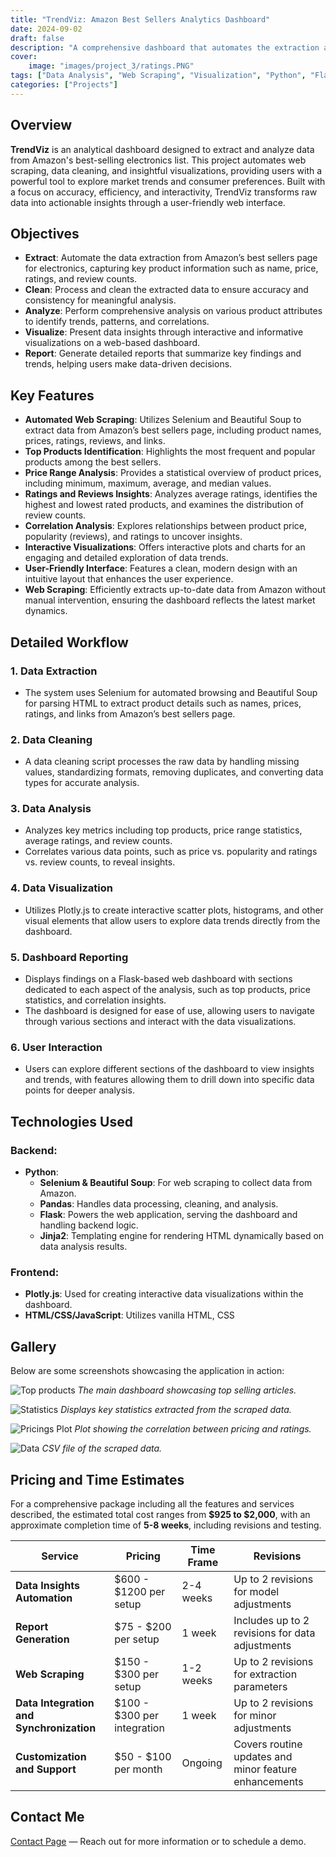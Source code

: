 ```yaml
---
title: "TrendViz: Amazon Best Sellers Analytics Dashboard"
date: 2024-09-02
draft: false
description: "A comprehensive dashboard that automates the extraction and analysis of Amazon's best-selling electronics data, providing valuable insights through interactive visualizations and detailed reports."
cover:
    image: "images/project_3/ratings.PNG"
tags: ["Data Analysis", "Web Scraping", "Visualization", "Python", "Flask", "Plotly"]
categories: ["Projects"]
---
```


## Overview

**TrendViz** is an analytical dashboard designed to extract and analyze data from Amazon's best-selling electronics list. This project automates web scraping, data cleaning, and insightful visualizations, providing users with a powerful tool to explore market trends and consumer preferences. Built with a focus on accuracy, efficiency, and interactivity, TrendViz transforms raw data into actionable insights through a user-friendly web interface.

## Objectives

- **Extract**: Automate the data extraction from Amazon’s best sellers page for electronics, capturing key product information such as name, price, ratings, and review counts.
- **Clean**: Process and clean the extracted data to ensure accuracy and consistency for meaningful analysis.
- **Analyze**: Perform comprehensive analysis on various product attributes to identify trends, patterns, and correlations.
- **Visualize**: Present data insights through interactive and informative visualizations on a web-based dashboard.
- **Report**: Generate detailed reports that summarize key findings and trends, helping users make data-driven decisions.

## Key Features

- **Automated Web Scraping**: Utilizes Selenium and Beautiful Soup to extract data from Amazon’s best sellers page, including product names, prices, ratings, reviews, and links.
- **Top Products Identification**: Highlights the most frequent and popular products among the best sellers.
- **Price Range Analysis**: Provides a statistical overview of product prices, including minimum, maximum, average, and median values.
- **Ratings and Reviews Insights**: Analyzes average ratings, identifies the highest and lowest rated products, and examines the distribution of review counts.
- **Correlation Analysis**: Explores relationships between product price, popularity (reviews), and ratings to uncover insights.
- **Interactive Visualizations**: Offers interactive plots and charts for an engaging and detailed exploration of data trends.
- **User-Friendly Interface**: Features a clean, modern design with an intuitive layout that enhances the user experience.
- **Web Scraping**: Efficiently extracts up-to-date data from Amazon without manual intervention, ensuring the dashboard reflects the latest market dynamics.

## Detailed Workflow

### 1. **Data Extraction**
- The system uses Selenium for automated browsing and Beautiful Soup for parsing HTML to extract product details such as names, prices, ratings, and links from Amazon’s best sellers page.

### 2. **Data Cleaning**
- A data cleaning script processes the raw data by handling missing values, standardizing formats, removing duplicates, and converting data types for accurate analysis.

### 3. **Data Analysis**
- Analyzes key metrics including top products, price range statistics, average ratings, and review counts.
- Correlates various data points, such as price vs. popularity and ratings vs. review counts, to reveal insights.

### 4. **Data Visualization**
- Utilizes Plotly.js to create interactive scatter plots, histograms, and other visual elements that allow users to explore data trends directly from the dashboard.

### 5. **Dashboard Reporting**
- Displays findings on a Flask-based web dashboard with sections dedicated to each aspect of the analysis, such as top products, price statistics, and correlation insights.
- The dashboard is designed for ease of use, allowing users to navigate through various sections and interact with the data visualizations.

### 6. **User Interaction**
- Users can explore different sections of the dashboard to view insights and trends, with features allowing them to drill down into specific data points for deeper analysis.

## Technologies Used

### Backend:
- **Python**:
  - **Selenium & Beautiful Soup**: For web scraping to collect data from Amazon.
  - **Pandas**: Handles data processing, cleaning, and analysis.
  - **Flask**: Powers the web application, serving the dashboard and handling backend logic.
  - **Jinja2**: Templating engine for rendering HTML dynamically based on data analysis results.

### Frontend:
- **Plotly.js**: Used for creating interactive data visualizations within the dashboard.
- **HTML/CSS/JavaScript**: Utilizes vanilla HTML, CSS

## Gallery

Below are some screenshots showcasing the application in action:

![Top products](/images/project_3/top.PNG)
*The main dashboard showcasing top selling articles.*

![Statistics](/images/project_3/stats.PNG)
*Displays key statistics extracted from the scraped data.*

![Pricings Plot](/images/project_3/pricings.png)
*Plot showing the correlation between pricing and ratings.*

![Data](/images/project_3/data.png)
*CSV file of the scraped data.*

## Pricing and Time Estimates

For a comprehensive package including all the features and services described, the estimated total cost ranges from **$925 to $2,000**, with an approximate completion time of **5-8 weeks**, including revisions and testing.

| Service                              | Pricing                  | Time Frame  | Revisions                                      |
|--------------------------------------|--------------------------|-------------|------------------------------------------------|
| **Data Insights Automation**         | $600 - $1200 per setup   | 2-4 weeks   | Up to 2 revisions for model adjustments        |
| **Report Generation**                | $75 - $200 per setup     | 1 week      | Includes up to 2 revisions for data adjustments|
| **Web Scraping**                     | $150 - $300 per setup    | 1-2 weeks   | Up to 2 revisions for extraction parameters    |
| **Data Integration and Synchronization** | $100 - $300 per integration | 1 week | Up to 2 revisions for minor adjustments       |
| **Customization and Support**        | $50 - $100 per month     | Ongoing     | Covers routine updates and minor feature enhancements |

## Contact Me

[Contact Page](../../contact) — Reach out for more information or to schedule a demo.